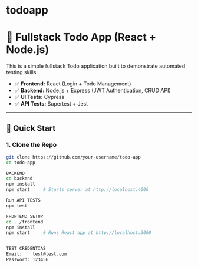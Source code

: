 # todoapp
# 📝 Fullstack Todo App (React + Node.js)

This is a simple fullstack Todo application built to demonstrate automated testing skills.

- ✅ **Frontend:** React (Login + Todo Management)
- ✅ **Backend:** Node.js + Express (JWT Authentication, CRUD API)
- ✅ **UI Tests:** Cypress
- ✅ **API Tests:** Supertest + Jest

---

## 🚀 Quick Start

### 1. Clone the Repo
```bash
git clone https://github.com/your-username/todo-app
cd todo-app

BACKEND
cd backend
npm install
npm start     # Starts server at http://localhost:4000

Run API TESTS
npm test

FRONTEND SETUP
cd ../frontend
npm install
npm start     # Runs React app at http://localhost:3000


TEST CREDENTIAS
Email:    test@test.com
Password: 123456

